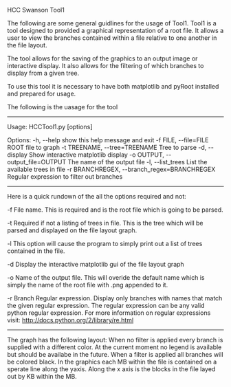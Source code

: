 HCC Swanson Tool1

The following are some general guidlines for the usage of Tool1.  Tool1 is a tool designed to provided a graphical representation 
of a root file.  It allows a user to view the branches contained within a file
relative to one another in the file layout.

The tool allows for the saving of the graphics to an output image or
interactive display.  It also allows for the filtering of which branches to
display from a given tree.

To use this tool it is necessary to have both matplotlib and pyRoot installed
and prepared for usage.

The following is the uasage for the tool

-------------------------------------------------
Usage: HCCTool1.py [options]

Options:
  -h, --help            show this help message and exit
  -f FILE, --file=FILE  ROOT file to graph
  -t TREENAME, --tree=TREENAME
                        Tree to parse
  -d, --display         Show interactive matplotlib display
  -o OUTPUT, --output_file=OUTPUT
                        The name of the output file
  -l, --list_trees      List the available trees in file
  -r BRANCHREGEX, --branch_regex=BRANCHREGEX
                        Regular expression to filter out branches


-------------------------------------------------

Here is a quick rundown of the all the options required and not:

-f File name.  This is required and is the root file which is going to be
parsed.

-t Required if not a listing of trees in file.  This is the tree which will be
parsed and displayed on the file layout graph.

-l This option will cause the program to simply print out a list of trees
contained in the file.

-d Display the interactive matplotlib gui of the file layout graph

-o Name of the output file.  This will overide the default name which is
simply the name of the root file with .png appended to it.

-r Branch Regular expression. Display only branches with names that match the
given regular expression.  The regular expression can be any valid python
regular expression.  For more information on regular expressions visit:
http://docs.python.org/2/library/re.html

-------------------------------------------------

The graph has the following layout:
    When no filter is applied every branch is supplied with a different color.
At the current moment no legend is available but should be availabe in the
future.  When a filter is applied all branches will be colored black.  In the
graphics each MB within the file is contained on a sperate line along the
yaxis.  Along the x axis is the blocks in the file layed out by KB within the
MB.   
